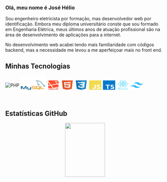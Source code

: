 ### Olá, meu nome é José Hélio
Sou engenheiro eletricista por formação, mas desenvolvedor web por identificação. Embora meu diploma universitário conste que sou formado em Engenharia Elétrica, meus últimos anos de atuação profissional são na área de desenvolvimento de aplicações para a internet.

No desenvolvimento web acabei tendo mais familiaridade com códigos backend, mas a necessidade me levou a me aperfeiçoar mais no front end.

## Minhas Tecnologias  
  
<div style="display: inline_block">
  <img align="center" alt="PHP" height="60" width="80" src="https://cdn.jsdelivr.net/gh/devicons/devicon/icons/php/php-plain.svg" />
  <img align="center" alt="MySQL" height="60" width="80" src="https://raw.githubusercontent.com/devicons/devicon/master/icons/mysql/mysql-original-wordmark.svg" />
  <img align="center" alt="Laravel" height="30" width="40" src="https://raw.githubusercontent.com/devicons/devicon/master/icons/laravel/laravel-plain-wordmark.svg" />
  <img align="center" alt="HTML" height="30" width="40" src="https://raw.githubusercontent.com/devicons/devicon/master/icons/html5/html5-original.svg">
  <img align="center" alt="CSS" height="30" width="40" src="https://raw.githubusercontent.com/devicons/devicon/master/icons/css3/css3-original.svg">
  <img align="center" alt="JavaScript" height="30" width="40" src="https://raw.githubusercontent.com/devicons/devicon/master/icons/javascript/javascript-plain.svg">
  <img align="center" alt="TypeScript" height="30" width="40" src="https://raw.githubusercontent.com/devicons/devicon/master/icons/typescript/typescript-original.svg">
  <img align="center" alt="React JS" height="30" width="40" src="https://raw.githubusercontent.com/devicons/devicon/master/icons/react/react-original-wordmark.svg">
  <img align="center" alt="Tailwind CSS" height="30" width="40" src="https://raw.githubusercontent.com/devicons/devicon/master/icons/tailwindcss/tailwindcss-plain.svg">
</div><br>

## Estatísticas GitHub

<div align="center">
  <a href="https://github.com/ivisconfessor">
  <img width="50%" height="170em" src="https://github-readme-stats.vercel.app/api/top-langs/?username=joselio105&layout=compact&langs_count=7&theme=dark"/>
</div>

<!--
**joselio105/joselio105** is a ✨ _special_ ✨ repository because its `README.md` (this file) appears on your GitHub profile.

Here are some ideas to get you started:

- 🔭 I’m currently working on ...
- 🌱 I’m currently learning ...
- 👯 I’m looking to collaborate on ...
- 🤔 I’m looking for help with ...
- 💬 Ask me about ...
- 📫 How to reach me: ...
- 😄 Pronouns: ...
- ⚡ Fun fact: ...
-->
